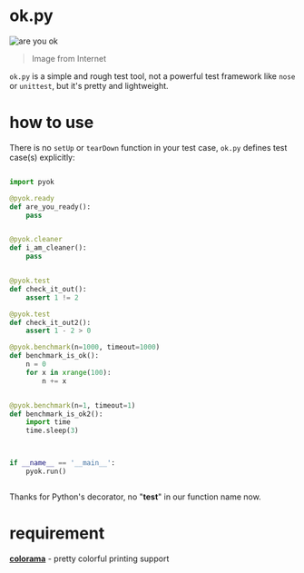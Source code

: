 # ok.py

![are you ok](http://i0.hdslb.com/video/2f/2fc528fee5d0cbfb98b266bb7ec3a1ad.jpg)

> Image from Internet

`ok.py` is a simple and rough test tool, not a powerful test framework like `nose` or `unittest`, but it's pretty and lightweight.

# how to use

There is no `setUp` or `tearDown` function in your test case, `ok.py` defines test case(s) explicitly:

```python

import pyok

@pyok.ready
def are_you_ready():
    pass


@pyok.cleaner
def i_am_cleaner():
    pass


@pyok.test
def check_it_out():
    assert 1 != 2

@pyok.test
def check_it_out2():
    assert 1 - 2 > 0

@pyok.benchmark(n=1000, timeout=1000)
def benchmark_is_ok():
    n = 0
    for x in xrange(100):
        n += x


@pyok.benchmark(n=1, timeout=1)
def benchmark_is_ok2():
    import time
    time.sleep(3)



if __name__ == '__main__':
    pyok.run()



```

Thanks for Python's decorator, no "**test**" in our function name now.

# requirement

**[colorama](https://pypi.python.org/pypi/colorama)** - pretty colorful printing support
